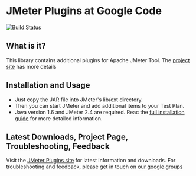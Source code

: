 JMeter Plugins at Google Code
=============================

[![Build Status](https://travis-ci.org/undera/jmeter-plugins.png?branch=master)](https://travis-ci.org/undera/jmeter-plugins)

What is it?
-----------
This library contains additional plugins for Apache JMeter Tool.
The [project site](http://code.google.com/p/jmeter-plugins/) has more details

Installation and Usage
----------------------
* Just copy the JAR file into JMeter's lib/ext directory.
* Then you can start JMeter and add additional items to your Test Plan.
* Java version 1.6 and JMeter 2.4 are required.
Reac the [full installation guide](http://code.google.com/p/jmeter-plugins/wiki/PluginInstall) for more detailed information.

Latest Downloads, Project Page, Troubleshooting, Feedback
---------------------------------------------------------
Visit the [JMeter Plugins site](http://code.google.com/p/jmeter-plugins/) for latest information
and downloads. For troubleshooting and feedback, please get in touch on [our google groups]( http://groups.google.com/group/jmeter-plugins)
